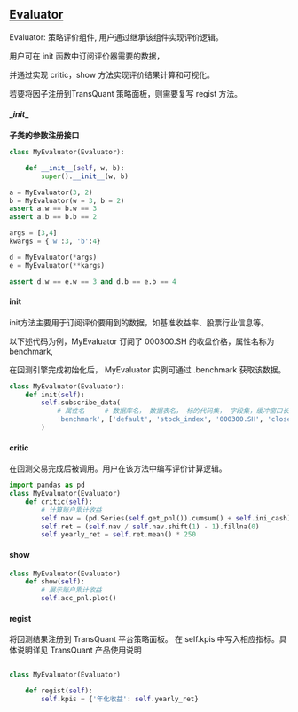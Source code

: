 ## [Evaluator](8_测例代码\因子服务-因子分析.md)

Evaluator: 策略评价组件, 用户通过继承该组件实现评价逻辑。

用户可在 init 函数中订阅评价器需要的数据，

并通过实现 critic，show 方法实现评价结果计算和可视化。

若要将因子注册到TransQuant 策略面板，则需要复写 regist 方法。

#### \__init__

<b> 子类的参数注册接口 </b>

```python
class MyEvaluator(Evaluator):

    def __init__(self, w, b):
        super().__init__(w, b)

a = MyEvaluator(3, 2)
b = MyEvaluator(w = 3, b = 2)
assert a.w == b.w == 3
assert a.b == b.b == 2

args = [3,4]
kwargs = {'w':3, 'b':4}

d = MyEvaluator(*args)
e = MyEvaluator(**kargs)

assert d.w == e.w == 3 and d.b == e.b == 4
```


#### init

init方法主要用于订阅评价要用到的数据，如基准收益率、股票行业信息等。

以下述代码为例，MyEvaluator 订阅了 000300.SH 的收盘价格，属性名称为 benchmark,

在回测引擎完成初始化后， MyEvaluator 实例可通过 .benchmark 获取该数据。

```python
class MyEvaluator(Evaluator):
	def init(self):
		self.subscribe_data(
			# 属性名	  # 数据库名， 数据表名， 标的代码集， 字段集，缓冲窗口长度(天)
            'benchmark', ['default', 'stock_index', '000300.SH', 'close', 0]
        )
```

#### critic

在回测交易完成后被调用。用户在该方法中编写评价计算逻辑。

```python
import pandas as pd
class MyEvaluator(Evaluator)
    def critic(self):
        # 计算账户累计收益
        self.nav = (pd.Series(self.get_pnl()).cumsum() + self.ini_cash) / self.ini_cash
        self.ret = (self.nav / self.nav.shift(1) - 1).fillna(0)
        self.yearly_ret = self.ret.mean() * 250
```


#### show
```python
class MyEvaluator(Evaluator)
    def show(self):
        # 展示账户累计收益
        self.acc_pnl.plot()
```

#### regist

将回测结果注册到 TransQuant 平台策略面板。
在 self.kpis 中写入相应指标。具体说明详见 TransQuant 产品使用说明

```python

class MyEvaluator(Evaluator)

    def regist(self):
        self.kpis = {'年化收益': self.yearly_ret}

```



